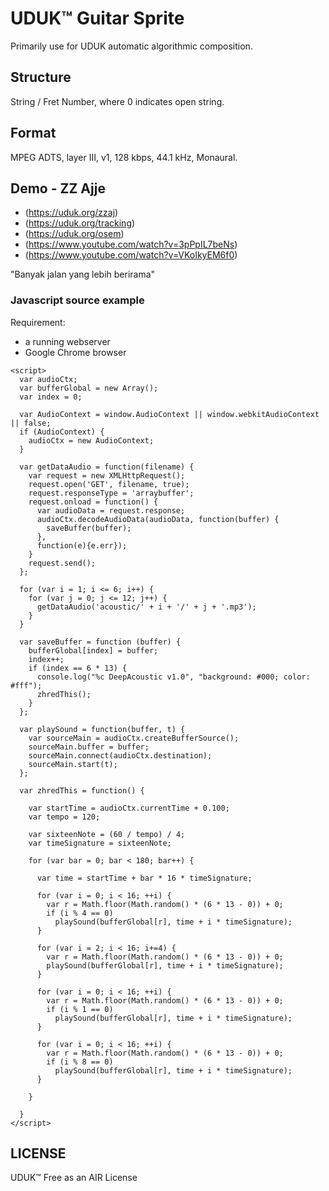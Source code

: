 # UDUK™ Guitar Sprite
Primarily use for UDUK automatic algorithmic composition.

## Structure
String / Fret Number, where 0 indicates open string.

## Format
MPEG ADTS, layer III, v1, 128 kbps, 44.1 kHz, Monaural.

## Demo - ZZ Ajje
- (https://uduk.org/zzaj) 
- (https://uduk.org/tracking)
- (https://uduk.org/osem)
- (https://www.youtube.com/watch?v=3pPpIL7beNs)
- (https://www.youtube.com/watch?v=VKoIkyEM6f0)

"Banyak jalan yang lebih berirama"

### Javascript source example

Requirement: 
- a running webserver
- Google Chrome browser

````
<script>
  var audioCtx;
  var bufferGlobal = new Array();
  var index = 0;
  
  var AudioContext = window.AudioContext || window.webkitAudioContext || false; 
  if (AudioContext) {
    audioCtx = new AudioContext;
  }
    
  var getDataAudio = function(filename) { 
    var request = new XMLHttpRequest();
    request.open('GET', filename, true);
    request.responseType = 'arraybuffer';
    request.onload = function() {
      var audioData = request.response;
      audioCtx.decodeAudioData(audioData, function(buffer) {
        saveBuffer(buffer);
      },  
      function(e){e.err});
    }
    request.send();    
  };
  
  for (var i = 1; i <= 6; i++) {
    for (var j = 0; j <= 12; j++) {
      getDataAudio('acoustic/' + i + '/' + j + '.mp3');
    }
  }
  
  var saveBuffer = function (buffer) {
    bufferGlobal[index] = buffer;
    index++;
    if (index == 6 * 13) {
      console.log("%c DeepAcoustic v1.0", "background: #000; color: #fff");
      zhredThis();
    }
  };
  
  var playSound = function(buffer, t) {
    var sourceMain = audioCtx.createBufferSource();
    sourceMain.buffer = buffer;
    sourceMain.connect(audioCtx.destination);
    sourceMain.start(t); 
  };
  
  var zhredThis = function() {

    var startTime = audioCtx.currentTime + 0.100;
    var tempo = 120; 
  
    var sixteenNote = (60 / tempo) / 4;
    var timeSignature = sixteenNote;
  
    for (var bar = 0; bar < 180; bar++) {

      var time = startTime + bar * 16 * timeSignature;
   
      for (var i = 0; i < 16; ++i) {
        var r = Math.floor(Math.random() * (6 * 13 - 0)) + 0;
        if (i % 4 == 0)
          playSound(bufferGlobal[r], time + i * timeSignature);
      }
    
      for (var i = 2; i < 16; i+=4) {
        var r = Math.floor(Math.random() * (6 * 13 - 0)) + 0;
        playSound(bufferGlobal[r], time + i * timeSignature);
      }

      for (var i = 0; i < 16; ++i) {
        var r = Math.floor(Math.random() * (6 * 13 - 0)) + 0;
        if (i % 1 == 0)
          playSound(bufferGlobal[r], time + i * timeSignature);
      }

      for (var i = 0; i < 16; ++i) {
        var r = Math.floor(Math.random() * (6 * 13 - 0)) + 0;
        if (i % 8 == 0)
          playSound(bufferGlobal[r], time + i * timeSignature);
      }   
    
    }
  
  }
</script>
````

## LICENSE
UDUK™ Free as an AIR License
